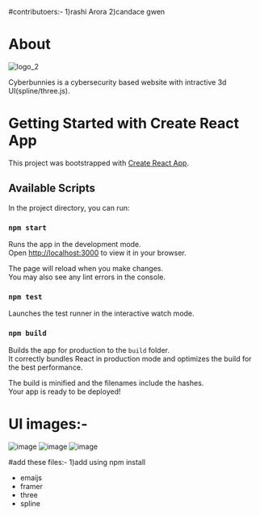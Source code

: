 #contributoers:-
1)rashi Arora
2)candace gwen
# About
![logo_2](https://github.com/rashi12122001/Cyberbunnies/assets/74211043/ec134f9c-4d8f-43db-b6b0-9e18e83f0469)

Cyberbunnies is a cybersecurity based website with intractive 3d UI(spline/three.js).
# Getting Started with Create React App

This project was bootstrapped with [Create React App](https://github.com/facebook/create-react-app).

## Available Scripts

In the project directory, you can run:

### `npm start`

Runs the app in the development mode.\
Open [http://localhost:3000](http://localhost:3000) to view it in your browser.

The page will reload when you make changes.\
You may also see any lint errors in the console.

### `npm test`

Launches the test runner in the interactive watch mode.

### `npm build`

Builds the app for production to the `build` folder.\
It correctly bundles React in production mode and optimizes the build for the best performance.

The build is minified and the filenames include the hashes.\
Your app is ready to be deployed!

# UI images:-
![image](https://github.com/rashi12122001/Cyberbunnies/assets/74211043/8f69c23a-dbf0-4f5a-8786-b78426102823)
![image](https://github.com/rashi12122001/Cyberbunnies/assets/74211043/ddde7b49-362b-474b-94f2-a2fd6c8d98bf)
![image](https://github.com/rashi12122001/Cyberbunnies/assets/74211043/ec053b5d-bd05-4085-ae13-603c3b2dcb21)

#add these files:-
1)add using npm install
* emaijs
* framer
* three
* spline
